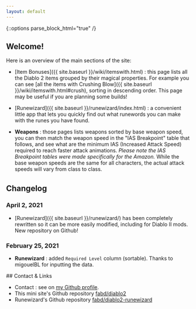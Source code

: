 ```yaml
---
layout: default
---
```


{::options parse_block_html="true" /}

<div style="max-width:600px;">

  <section>

## Welcome!

Here is an overview of the main sections of the site:

- [Item Bonuses]({{ site.baseurl }}/wiki/itemswith.html) : this page lists all the Diablo 2 items grouped by their magical properties. For example you can see [all the items with Crushing Blow]({{ site.baseurl }}/wiki/itemswith.html#crush), sorting in descending order. This page may be useful if you are planning some builds!

- [Runewizard]({{ site.baseurl }}/runewizard/index.html) : a convenient little app that lets you quickly find out what runewords you can make with the runes you have found.

- **Weapons** : those pages lists weapons sorted by base weapon speed, you can then match the weapon speed in the "IAS Breakpoint" table that follows, and see what are the minimum IAS (Increased Attack Speed) required to reach faster attack animations. _Please note the IAS Breakpoint tables were made specifically for the Amazon._ While the base weapon speeds are the same for all characters, the actual attack speeds will vary from class to class.

<div style="margin:0 0 2rem;"></div>

## Changelog

### April 2, 2021

- [Runewizard]({{ site.baseurl }}/runewizard/) has been completely rewritten so it can be more easily modified, including for Diablo II mods. New repository on Github!

### February 25, 2021

- **Runewizard** : added `Required Level` column (sortable). Thanks to migouelBL for inputting the data.

</section>
<section>
## Contact & Links

- Contact : see on [my Github profile](https://github.com/fabd).
- This mini site's Github repository [fabd/diablo2](https://github.com/fabd/diablo2)
- Runewizard's Github repository [fabd/diablo2-runewizard](https://github.com/fabd/diablo2-runewizard)
</section>

</div>
